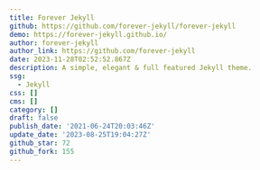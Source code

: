 ```yaml
---
title: Forever Jekyll
github: https://github.com/forever-jekyll/forever-jekyll
demo: https://forever-jekyll.github.io/
author: forever-jekyll
author_link: https://github.com/forever-jekyll
date: 2023-11-28T02:52:52.867Z
description: A simple, elegant & full featured Jekyll theme.
ssg:
  - Jekyll
css: []
cms: []
category: []
draft: false
publish_date: '2021-06-24T20:03:46Z'
update_date: '2023-08-25T19:04:27Z'
github_star: 72
github_fork: 155
---
```

